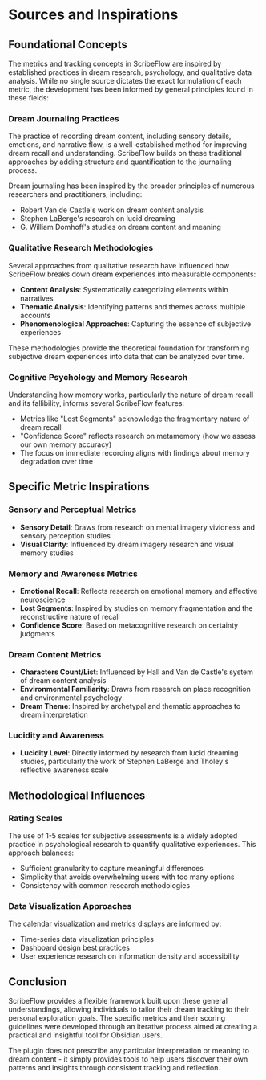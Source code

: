 # Sources and Inspirations

## Foundational Concepts

The metrics and tracking concepts in ScribeFlow are inspired by established practices in dream research, psychology, and qualitative data analysis. While no single source dictates the exact formulation of each metric, the development has been informed by general principles found in these fields:

### Dream Journaling Practices

The practice of recording dream content, including sensory details, emotions, and narrative flow, is a well-established method for improving dream recall and understanding. ScribeFlow builds on these traditional approaches by adding structure and quantification to the journaling process.

Dream journaling has been inspired by the broader principles of numerous researchers and practitioners, including:

- Robert Van de Castle's work on dream content analysis
- Stephen LaBerge's research on lucid dreaming
- G. William Domhoff's studies on dream content and meaning

### Qualitative Research Methodologies

Several approaches from qualitative research have influenced how ScribeFlow breaks down dream experiences into measurable components:

- **Content Analysis**: Systematically categorizing elements within narratives
- **Thematic Analysis**: Identifying patterns and themes across multiple accounts
- **Phenomenological Approaches**: Capturing the essence of subjective experiences

These methodologies provide the theoretical foundation for transforming subjective dream experiences into data that can be analyzed over time.

### Cognitive Psychology and Memory Research

Understanding how memory works, particularly the nature of dream recall and its fallibility, informs several ScribeFlow features:

- Metrics like "Lost Segments" acknowledge the fragmentary nature of dream recall
- "Confidence Score" reflects research on metamemory (how we assess our own memory accuracy)
- The focus on immediate recording aligns with findings about memory degradation over time

## Specific Metric Inspirations

### Sensory and Perceptual Metrics

- **Sensory Detail**: Draws from research on mental imagery vividness and sensory perception studies
- **Visual Clarity**: Influenced by dream imagery research and visual memory studies

### Memory and Awareness Metrics

- **Emotional Recall**: Reflects research on emotional memory and affective neuroscience
- **Lost Segments**: Inspired by studies on memory fragmentation and the reconstructive nature of recall
- **Confidence Score**: Based on metacognitive research on certainty judgments

### Dream Content Metrics

- **Characters Count/List**: Influenced by Hall and Van de Castle's system of dream content analysis
- **Environmental Familiarity**: Draws from research on place recognition and environmental psychology
- **Dream Theme**: Inspired by archetypal and thematic approaches to dream interpretation

### Lucidity and Awareness

- **Lucidity Level**: Directly informed by research from lucid dreaming studies, particularly the work of Stephen LaBerge and Tholey's reflective awareness scale

## Methodological Influences

### Rating Scales

The use of 1-5 scales for subjective assessments is a widely adopted practice in psychological research to quantify qualitative experiences. This approach balances:

- Sufficient granularity to capture meaningful differences
- Simplicity that avoids overwhelming users with too many options
- Consistency with common research methodologies

### Data Visualization Approaches

The calendar visualization and metrics displays are informed by:

- Time-series data visualization principles
- Dashboard design best practices
- User experience research on information density and accessibility

## Conclusion

ScribeFlow provides a flexible framework built upon these general understandings, allowing individuals to tailor their dream tracking to their personal exploration goals. The specific metrics and their scoring guidelines were developed through an iterative process aimed at creating a practical and insightful tool for Obsidian users.

The plugin does not prescribe any particular interpretation or meaning to dream content - it simply provides tools to help users discover their own patterns and insights through consistent tracking and reflection. 
